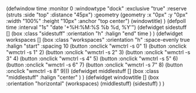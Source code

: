 (defwindow time
	:monitor 0
	:windowtype "dock"
	:exclusive "true"
	:reserve (struts :side "top" :distance "45px")
        :geometry (geometry 	:x "0px"
	                        :y "0px"
				:width "100%"
				:height "10px"
                        	:anchor "top center")
	(windowtitle)
)
(defpoll time :interval "1s"
  "date '+%H:%M:%S %b %d, %Y'")
(defwidget sidestuff []
	(box 	:class "sidestuff"
		:orientation "h"
		:halign "end"
		time
	)
)
(defwidget workspaces []
  (box :class "workspaces"
       :orientation "h"
       :space-evenly true
       :halign "start"
       :spacing 10
    (button :onclick "wmctrl -s 0" 1)
    (button :onclick "wmctrl -s 1" 2)
    (button :onclick "wmctrl -s 2" 3)
    (button :onclick "wmctrl -s 3" 4)
    (button :onclick "wmctrl -s 4" 5)
    (button :onclick "wmctrl -s 5" 6)
    (button :onclick "wmctrl -s 6" 7)
    (button :onclick "wmctrl -s 7" 8)
    (button :onclick "wmctrl -s 8" 9)))
(defwidget middlestuff []
	(box :class "middlestuff"
		:halign "center"
	)
)
(defwidget windowtitle []
	(box  
		 :orientation "horizontal"
		(workspaces)
		(middlestuff)
		(sidestuff)	
	)
)
